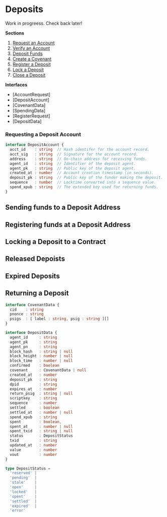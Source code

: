 # Deposits

Work in progreess. Check back later!

**Sections**

1. [Request an Account]()
2. [Verify an Account]()
3. [Deposit Funds]()
4. [Create a Covenant]()
5. [Register a Deposit]()
6. [Lock a Deposit]()
7. [Close a Deposit]()

**Interfaces**

- [AccountRequest]
- [DepositAccount]
- [CovenantData]
- [SpendingData]
- [RegisterRequest]
- [DepositData]

### Requesting a Deposit Account

```ts
interface DepositAccount {
  acct_id    : string  // Hash identifer for the account record.
  acct_sig   : string  // Signature for the account record.
  address    : string  // On-chain address for receiving funds.
  agent_id   : string  // Identifier of the deposit agent.
  agent_pk   : string  // Public key of the deposit agent.
  created_at : number  // Account creation timestamp (in seconds).
  deposit_pk : string  // Public key of the funder making the deposit.
  sequence   : number  // Locktime converted into a sequence value.
  spend_xpub : string  // The extended key used for returning funds.
}
```

## Sending funds to a Deposit Address

## Registering funds at a Deposit Address

## Locking a Deposit to a Contract

## Released Depoists

## Expired Deposits

## Returning a Deposit

```ts
interface CovenantData {
  cid    : string
  pnonce : string
  psigs  : [ label : string, psig : string ][]
}

interface DepositData {
  agent_id     : string
  agent_pk     : string
  agent_pn     : string
  block_hash   : string | null
  block_height : number | null
  block_time   : number | null
  confirmed    : boolean
  covenant     : CovenantData | null
  created_at   : number
  deposit_pk   : string
  dpid         : string
  expires_at   : number
  return_psig  : string | null
  scriptkey    : string
  sequence     : number
  settled      : boolean
  settled_at   : number | null
  spend_xpub   : string
  spent        : boolean,
  spent_at     : number | null
  spent_txid   : string | null
  status       : DepositStatus
  txid         : string
  updated_at   : number
  value        : number
  vout         : number
}

type DepositStatus = 
  'reserved' | 
  'pending'  | 
  'stale'    | 
  'open'     | 
  'locked'   | 
  'spent'    | 
  'settled'  | 
  'expired'  | 
  'error'
```